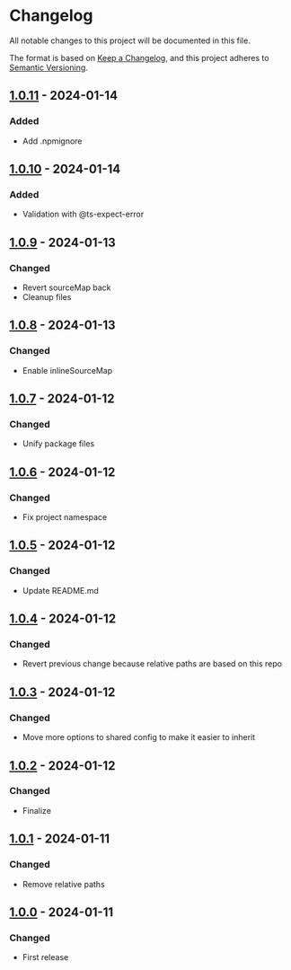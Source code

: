 # Changelog

All notable changes to this project will be documented in this file.

The format is based on [Keep a Changelog](https://keepachangelog.com/en/1.0.0/),
and this project adheres to [Semantic Versioning](https://semver.org/spec/v2.0.0.html).

## [1.0.11](../../tags/v1.0.11) - 2024-01-14
### Added
- Add .npmignore

## [1.0.10](../../tags/v1.0.10) - 2024-01-14
### Added
- Validation with @ts-expect-error

## [1.0.9](../../tags/v1.0.9) - 2024-01-13
### Changed
- Revert sourceMap back
- Cleanup files

## [1.0.8](../../tags/v1.0.8) - 2024-01-13
### Changed
- Enable inlineSourceMap

## [1.0.7](../../tags/v1.0.7) - 2024-01-12
### Changed
- Unify package files

## [1.0.6](../../tags/v1.0.6) - 2024-01-12
### Changed
- Fix project namespace

## [1.0.5](../../tags/v1.0.5) - 2024-01-12
### Changed
- Update README.md

## [1.0.4](../../tags/v1.0.4) - 2024-01-12
### Changed
- Revert previous change because relative paths are based on this repo

## [1.0.3](../../tags/v1.0.3) - 2024-01-12
### Changed
- Move more options to shared config to make it easier to inherit

## [1.0.2](../../tags/v1.0.2) - 2024-01-12
### Changed
- Finalize

## [1.0.1](../../tags/v1.0.1) - 2024-01-11
### Changed
- Remove relative paths

## [1.0.0](../../tags/v1.0.0) - 2024-01-11
### Changed
- First release
